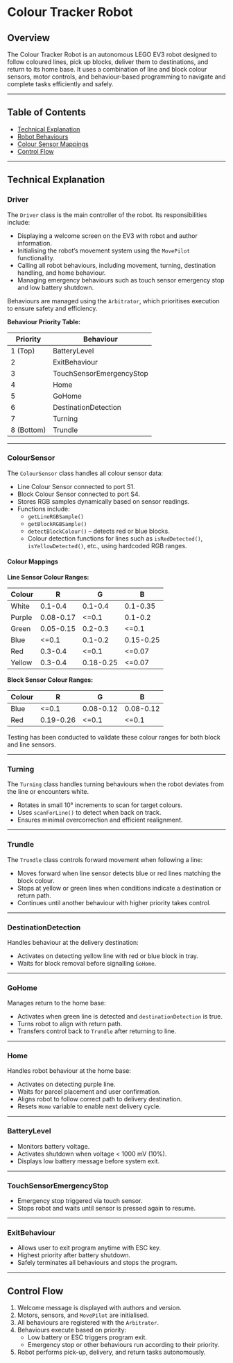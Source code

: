 # Colour Tracker Robot

## Overview
The Colour Tracker Robot is an autonomous LEGO EV3 robot designed to follow coloured lines, pick up blocks, deliver them to destinations, and return to its home base. It uses a combination of line and block colour sensors, motor controls, and behaviour-based programming to navigate and complete tasks efficiently and safely.

---

## Table of Contents
- [Technical Explanation](#technical-explanation)
- [Robot Behaviours](#robot-behaviours)
- [Colour Sensor Mappings](#colour-sensor-mappings)
- [Control Flow](#control-flow)

---

## Technical Explanation

### Driver
The `Driver` class is the main controller of the robot. Its responsibilities include:

- Displaying a welcome screen on the EV3 with robot and author information.
- Initialising the robot’s movement system using the `MovePilot` functionality.
- Calling all robot behaviours, including movement, turning, destination handling, and home behaviour.
- Managing emergency behaviours such as touch sensor emergency stop and low battery shutdown.

Behaviours are managed using the `Arbitrator`, which prioritises execution to ensure safety and efficiency.

**Behaviour Priority Table:**

| Priority | Behaviour |
|----------|-----------|
| 1 (Top)  | BatteryLevel |
| 2        | ExitBehaviour |
| 3        | TouchSensorEmergencyStop |
| 4        | Home |
| 5        | GoHome |
| 6        | DestinationDetection |
| 7        | Turning |
| 8 (Bottom) | Trundle |

---

### ColourSensor
The `ColourSensor` class handles all colour sensor data:

- Line Colour Sensor connected to port S1.
- Block Colour Sensor connected to port S4.
- Stores RGB samples dynamically based on sensor readings.
- Functions include:
  - `getLineRGBSample()`
  - `getBlockRGBSample()`
  - `detectBlockColour()` – detects red or blue blocks.
  - Colour detection functions for lines such as `isRedDetected()`, `isYellowDetected()`, etc., using hardcoded RGB ranges.

#### Colour Mappings

**Line Sensor Colour Ranges:**

| Colour  | R        | G        | B        |
|---------|----------|----------|----------|
| White   | 0.1-0.4  | 0.1-0.4  | 0.1-0.35 |
| Purple  | 0.08-0.17| <=0.1    | 0.1-0.2  |
| Green   | 0.05-0.15| 0.2-0.3  | <=0.1    |
| Blue    | <=0.1    | 0.1-0.2  | 0.15-0.25|
| Red     | 0.3-0.4  | <=0.1    | <=0.07   |
| Yellow  | 0.3-0.4  | 0.18-0.25| <=0.07   |

**Block Sensor Colour Ranges:**

| Colour | R         | G         | B         |
|--------|-----------|-----------|-----------|
| Blue   | <=0.1     | 0.08-0.12 | 0.08-0.12 |
| Red    | 0.19-0.26 | <=0.1     | <=0.1     |

Testing has been conducted to validate these colour ranges for both block and line sensors.

---

### Turning
The `Turning` class handles turning behaviours when the robot deviates from the line or encounters white.

- Rotates in small 10° increments to scan for target colours.
- Uses `scanForLine()` to detect when back on track.
- Ensures minimal overcorrection and efficient realignment.

---

### Trundle
The `Trundle` class controls forward movement when following a line:

- Moves forward when line sensor detects blue or red lines matching the block colour.
- Stops at yellow or green lines when conditions indicate a destination or return path.
- Continues until another behaviour with higher priority takes control.

---

### DestinationDetection
Handles behaviour at the delivery destination:

- Activates on detecting yellow line with red or blue block in tray.
- Waits for block removal before signalling `GoHome`.

---

### GoHome
Manages return to the home base:

- Activates when green line is detected and `destinationDetection` is true.
- Turns robot to align with return path.
- Transfers control back to `Trundle` after returning to line.

---

### Home
Handles robot behaviour at the home base:

- Activates on detecting purple line.
- Waits for parcel placement and user confirmation.
- Aligns robot to follow correct path to delivery destination.
- Resets `Home` variable to enable next delivery cycle.

---

### BatteryLevel
- Monitors battery voltage.
- Activates shutdown when voltage < 1000 mV (10%).
- Displays low battery message before system exit.

---

### TouchSensorEmergencyStop
- Emergency stop triggered via touch sensor.
- Stops robot and waits until sensor is pressed again to resume.

---

### ExitBehaviour
- Allows user to exit program anytime with ESC key.
- Highest priority after battery shutdown.
- Safely terminates all behaviours and stops the program.

---

## Control Flow
1. Welcome message is displayed with authors and version.
2. Motors, sensors, and `MovePilot` are initialised.
3. All behaviours are registered with the `Arbitrator`.
4. Behaviours execute based on priority:
   - Low battery or ESC triggers program exit.
   - Emergency stop or other behaviours run according to their priority.
5. Robot performs pick-up, delivery, and return tasks autonomously.
